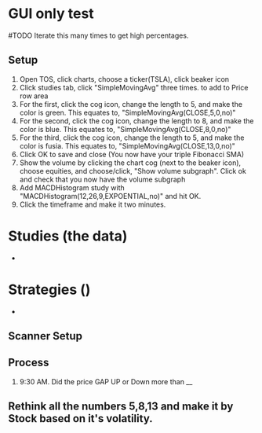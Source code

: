 # GUI only test

#TODO Iterate this many times to get high percentages.

## Setup

1. Open TOS, click charts, choose a ticker(TSLA), click beaker icon
1. Click studies tab, click "SimpleMovingAvg" three times. to add to Price row area
1. For the first, click the cog icon, change the length to 5, and make the color is green. This equates to, "SimpleMovingAvg(CLOSE,5,0,no)"
1. For the second, click the cog icon, change the length to 8, and make the color is blue. This equates to, "SimpleMovingAvg(CLOSE,8,0,no)"
1. For the third, click the cog icon, change the length to 5, and make the color is fusia. This equates to, "SimpleMovingAvg(CLOSE,13,0,no)"
1. Click OK to save and close (You now have your triple Fibonacci SMA)
1. Show the volume by clicking the chart cog (next to the beaker icon), choose equities, and choose/click, "Show volume subgraph". Click ok and check that you now have the volume subgraph
1. Add MACDHistogram study with "MACDHistogram(12,26,9,EXPOENTIAL,no)" and hit OK. 
1. Click the timeframe and make it two minutes. 

# Studies (the data)
-

# Strategies ()
- 

## Scanner Setup


## Process
1. 9:30 AM.  Did the price GAP UP or Down more than __

## Rethink all the numbers 5,8,13 and make it by Stock based on it's volatility. 